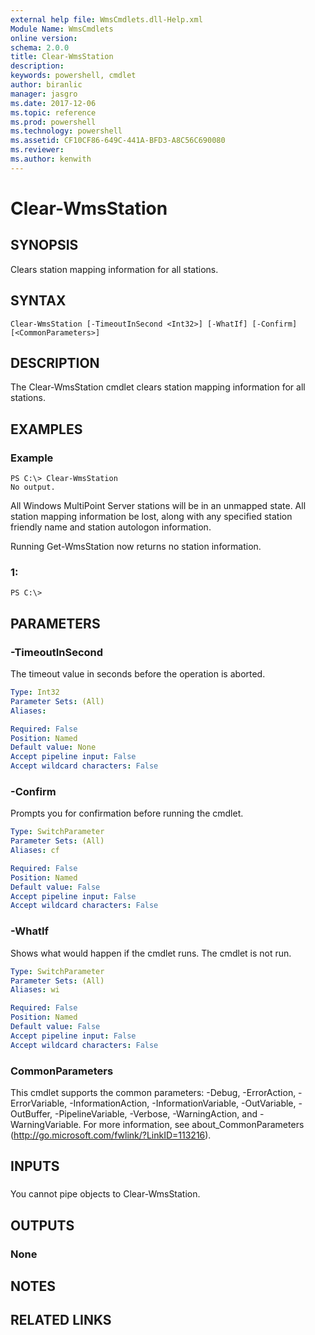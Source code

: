 ```yaml
---
external help file: WmsCmdlets.dll-Help.xml
Module Name: WmsCmdlets
online version: 
schema: 2.0.0
title: Clear-WmsStation
description: 
keywords: powershell, cmdlet
author: biranlic
manager: jasgro
ms.date: 2017-12-06
ms.topic: reference
ms.prod: powershell
ms.technology: powershell
ms.assetid: CF10CF86-649C-441A-BFD3-A8C56C690080
ms.reviewer:
ms.author: kenwith
---
```


# Clear-WmsStation

## SYNOPSIS
Clears station mapping information for all stations.

## SYNTAX

```
Clear-WmsStation [-TimeoutInSecond <Int32>] [-WhatIf] [-Confirm] [<CommonParameters>]
```

## DESCRIPTION
The Clear-WmsStation cmdlet clears station mapping information for all stations.

## EXAMPLES

### Example
```
PS C:\> Clear-WmsStation
No output.
```

All Windows MultiPoint Server stations will be in an unmapped state.
All station mapping information be lost, along with any specified station friendly name and station autologon information. 

Running Get-WmsStation now returns no station information.

### 1:
```
PS C:\>
```

## PARAMETERS

### -TimeoutInSecond
The timeout value in seconds before the operation is aborted.

```yaml
Type: Int32
Parameter Sets: (All)
Aliases: 

Required: False
Position: Named
Default value: None
Accept pipeline input: False
Accept wildcard characters: False
```

### -Confirm
Prompts you for confirmation before running the cmdlet.

```yaml
Type: SwitchParameter
Parameter Sets: (All)
Aliases: cf

Required: False
Position: Named
Default value: False
Accept pipeline input: False
Accept wildcard characters: False
```

### -WhatIf
Shows what would happen if the cmdlet runs.
The cmdlet is not run.

```yaml
Type: SwitchParameter
Parameter Sets: (All)
Aliases: wi

Required: False
Position: Named
Default value: False
Accept pipeline input: False
Accept wildcard characters: False
```

### CommonParameters
This cmdlet supports the common parameters: -Debug, -ErrorAction, -ErrorVariable, -InformationAction, -InformationVariable, -OutVariable, -OutBuffer, -PipelineVariable, -Verbose, -WarningAction, and -WarningVariable. For more information, see about_CommonParameters (http://go.microsoft.com/fwlink/?LinkID=113216).

## INPUTS

###  
You cannot pipe objects to Clear-WmsStation.

## OUTPUTS

### None

## NOTES

## RELATED LINKS


